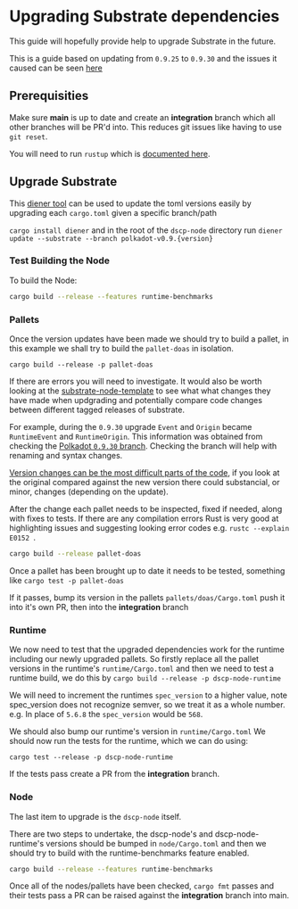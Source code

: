 # Upgrading Substrate dependencies

This guide will hopefully provide help to upgrade Substrate in the future.

This is a guide based on updating from `0.9.25` to `0.9.30` and the issues it caused can be seen [here](https://github.com/digicatapult/dscp-node/pull/91/files)

## Prerequisities

Make sure **main** is up to date and create an **integration** branch which all other branches will be PR'd into. This reduces git issues like having to use `git reset`.

You will need to run `rustup` which is [documented here](https://github.com/digicatapult/dscp-node/blob/main/README.md).

## Upgrade Substrate

This [diener tool](https://crates.io/crates/diener) can be used to update the toml versions easily by upgrading each `cargo.toml` given a specific branch/path

`cargo install diener`
and in the root of the `dscp-node` directory run `diener update --substrate --branch polkadot-v0.9.{version}`

### Test Building the Node

To build the Node:

```bash
cargo build --release --features runtime-benchmarks
```

### Pallets

Once the version updates have been made we should try to build a pallet, in this example we shall try to build the `pallet-doas` in isolation.

`cargo build --release -p pallet-doas`

If there are errors you will need to investigate. It would also be worth looking at the [substrate-node-template](https://github.com/substrate-developer-hub/substrate-node-template) to see what what changes they have made when updgrading and potentially compare code changes between different tagged releases of substrate.

For example, during the `0.9.30` upgrade `Event` and `Origin` became `RuntimeEvent` and
`RuntimeOrigin`. This information was
obtained from checking the [Polkadot `0.9.30` branch](https://github.com/paritytech/substrate/tree/polkadot-v0.9.30). Checking the branch will help with renaming and syntax changes.

[Version changes can be the most difficult parts of the code](https://github.com/digicatapult/dscp-node/pull/91/files#diff-6d40c1b90e071cdb5271cce23374b2ecae20ab264980fda18a4d4d4c290efca1), if you look at the original compared against the new version there could substancial, or minor, changes (depending on the update).

After the change each pallet needs to be inspected, fixed if needed, along with fixes to tests. If there are any compilation errors Rust is very good at highlighting issues and suggesting looking error codes e.g. `rustc --explain E0152 `.

```bash
cargo build --release pallet-doas
```

Once a pallet has been brought up to date it needs to be tested, something like
`cargo test -p pallet-doas`

If it passes, bump its version in the pallets `pallets/doas/Cargo.toml` push it into it's own PR, then into the **integration** branch

### Runtime

We now need to test that the upgraded dependencies work for the runtime including our newly upgraded pallets. So firstly replace all the pallet versions in the runtime's `runtime/Cargo.toml` and then we need to test a runtime build, we do this by
`cargo build --release -p dscp-node-runtime`

We will need to increment the runtimes `spec_version` to a higher value, note spec_version does not recognize semver, so we treat it as a whole number. e.g. In place of `5.6.8` the `spec_version` would be `568`.

We should also bump our runtime's version in `runtime/Cargo.toml`
We should now run the tests for the runtime, which we can do using:

`cargo test --release -p dscp-node-runtime`

If the tests pass create a PR from the **integration** branch.

### Node

The last item to upgrade is the `dscp-node` itself.

There are two steps to undertake, the dscp-node's and dscp-node-runtime's versions should be bumped in `node/Cargo.toml` and then we should try to build with the runtime-benchmarks feature enabled.

```bash
cargo build --release --features runtime-benchmarks
```

Once all of the nodes/pallets have been checked, `cargo fmt` passes and their tests pass a PR can be raised against the **integration** branch into main.
